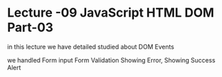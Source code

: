 # Lecture -09 JavaScript HTML DOM Part-03

in this lecture we have detailed studied about DOM Events

we handled Form input
Form Validation
Showing Error, 
Showing Success Alert
